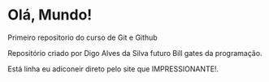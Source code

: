 # Olá, Mundo!    
 Primeiro repositorio do curso de Git e Github

 Repositório criado por Digo Alves da Silva futuro Bill gates da programação.
 
 Está linha eu adiconeir direto pelo site que IMPRESSIONANTE!.
